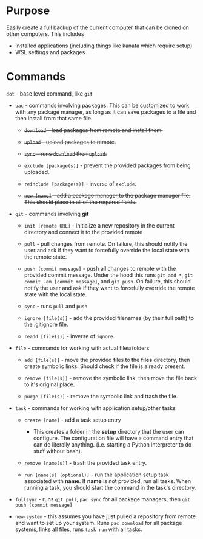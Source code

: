 # Purpose
Easily create a full backup of the current computer that can be cloned on other computers.
This includes
- Installed applications (including things like kanata which require setup)
- WSL settings and packages

# Commands
`dot` - base level command, like `git`
- `pac` - commands involving packages. This can be customized to work with any package manager, as long as it can save packages to a file and then install from that same file.
    - ~~`download` - load packages from remote and install them.~~

    - ~~`upload` - upload packages to remote.~~

    - ~~`sync` - runs `download` then `upload`.~~

    - `exclude [package(s)]` - prevent the provided packages from being uploaded.
    
    - `reinclude [package(s)]` - inverse of `exclude`.

    - ~~`new [name]` - add a package manager to the package manager file. This should place in all of the required fields.~~

- `git` - commands involving **git**
    - `init [remote URL]` - initialize a new repository in the current directory and connect it to the provided remote

    - `pull` - pull changes from remote. On failure, this should notify the user and ask if they want to forcefully override the local state with the remote state.

    - `push [commit message]` - push all changes to remote with the provided commit message. Under the hood this runs `git add *`, `git commit -am [commit message]`, and `git push`. On failure, this should notify the user and ask if they want to forcefully override the remote state with the local state.

    - `sync` - runs `pull` and `push`

    - `ignore [file(s)]` - add the provided filenames (by their full path) to the .gitignore file.

    - `readd [file(s)]` - inverse of `ignore`.

- `file` - commands for working with actual files/folders
    - `add [file(s)]` - move the provided files to the **files** directory, then create symbolic links. Should check if the file is already present.

    - `remove [file(s)]` - remove the symbolic link, then move the file back to it's original place.

    - `purge [file(s)]` - remove the symbolic link and trash the file.

- `task` - commands for working with application setup/other tasks
    - `create [name]` - add a task setup entry
        - This creates a folder in the **setup** directory that the user can configure. The configuration file will have a command entry that can do literally anything. (i.e. starting a Python interpreter to do stuff without bash).

    - `remove [name(s)]` - trash the provided task entry.

    - `run [name(s) (optional)]` - run the application setup task associated with **name**. If **name** is not provided, run all tasks. When running a task, you should start the command in the task's directory.

- `fullsync` - runs `git pull`, `pac sync` for all package managers, then `git push [commit message]`

- `new-system` - this assumes you have just pulled a repository from remote and want to set up your system. Runs `pac download` for all package systems, links all files, runs `task run` with all tasks.